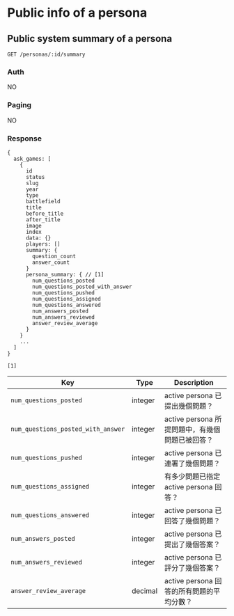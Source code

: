 # Public info of a persona

## Public system summary of a persona
```
GET /personas/:id/summary
```

### Auth
NO

### Paging
NO

### Response
```
{
  ask_games: [
    {
      id
      status
      slug
      year
      type
      battlefield
      title
      before_title
      after_title
      image
      index
      data: {}
      players: []
      summary: {
        question_count
        answer_count
      }
      persona_summary: { // [1]
        num_questions_posted
        num_questions_posted_with_answer
        num_questions_pushed
        num_questions_assigned
        num_questions_answered
        num_answers_posted
        num_answers_reviewed
        answer_review_average
      }
    }
    ...
  ]
}
```

`[1]`

| Key | Type | Description |
| --- | --- | --- |
| `num_questions_posted` | integer | active persona 已提出幾個問題？ |
| `num_questions_posted_with_answer` | integer | active persona 所提問題中，有幾個問題已被回答？ |
| `num_questions_pushed` | integer | active persona 已連署了幾個問題？ |
| `num_questions_assigned` | integer | 有多少問題已指定 active persona 回答？ |
| `num_questions_answered` | integer | active persona 已回答了幾個問題？ |
| `num_answers_posted` | integer | active persona 已提出了幾個答案？ |
| `num_answers_reviewed` | integer | active persona 已評分了幾個答案？ |
| `answer_review_average` | decimal | active persona 回答的所有問題的平均分數？ |
